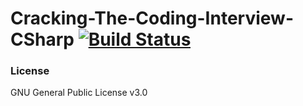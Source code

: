 # Cracking-The-Coding-Interview-CSharp   [![Build Status](https://travis-ci.org/TVilaboa/Cracking-The-Coding-Interview-CSharp.svg)](https://travis-ci.org/TVilaboa/Cracking-The-Coding-Interview-CSharp)

### License ###

GNU General Public License v3.0

